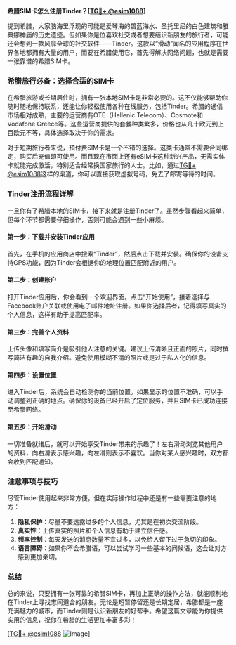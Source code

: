 **希腊SIM卡怎么注册Tinder？[[TG💪+ @esim1088](https://t.me/s/esim1088)]**

提到希腊，大家脑海里浮现的可能是爱琴海的碧蓝海水、圣托里尼的白色建筑和雅典娜神庙的历史遗迹。但如果你是位喜欢社交或者想要结识新朋友的旅行者，可能还会想到一款风靡全球的社交软件——Tinder。这款以“滑动”闻名的应用程序在世界各地都拥有大量的用户，而要在希腊使用它，首先得解决网络问题，也就是需要一张靠谱的希腊SIM卡。

### 希腊旅行必备：选择合适的SIM卡

在希腊旅游或长期居住时，拥有一张本地SIM卡是非常必要的。这不仅能够帮助你随时随地保持联系，还能让你轻松使用各种在线服务，包括Tinder。希腊的通信市场相对成熟，主要的运营商有OTE（Hellenic Telecom）、Cosmote和Vodafone Greece等。这些运营商提供的套餐种类繁多，价格也从几十欧元到上百欧元不等，具体选择取决于你的需求。

对于短期旅行者来说，预付费SIM卡是一个不错的选择。这类卡通常不需要合同绑定，购买后充值即可使用。而且现在市面上还有eSIM卡这种新兴产品，无需实体卡就能完成激活，特别适合经常换国家旅行的人士。比如，通过[TG💪+ @esim1088](https://t.me/s/esim1088)这样的渠道，你可以直接获取虚拟号码，免去了邮寄等待的时间。

### Tinder注册流程详解

一旦你有了希腊本地的SIM卡，接下来就是注册Tinder了。虽然步骤看起来简单，但每个环节都需要仔细操作，否则可能会遇到一些小麻烦。

#### 第一步：下载并安装Tinder应用
首先，在手机的应用商店中搜索“Tinder”，然后点击下载并安装。确保你的设备支持GPS功能，因为Tinder会根据你的地理位置匹配附近的用户。

#### 第二步：创建账户
打开Tinder应用后，你会看到一个欢迎界面。点击“开始使用”，接着选择与Facebook账户关联或使用电子邮件地址注册。如果你选择后者，记得填写真实的个人信息，这样有助于提高匹配率。

#### 第三步：完善个人资料
上传头像和填写简介是吸引他人注意的关键。建议上传清晰且正面的照片，同时撰写简洁有趣的自我介绍。避免使用模糊不清的照片或是过于私人化的信息。

#### 第四步：设置位置
进入Tinder后，系统会自动检测你的当前位置。如果显示的位置不准确，可以手动调整到正确的地点。确保你的设备已经开启了定位服务，并且SIM卡已成功连接至希腊网络。

#### 第五步：开始滑动
一切准备就绪后，就可以开始享受Tinder带来的乐趣了！左右滑动浏览其他用户的资料，向右滑表示感兴趣，向左滑则表示不喜欢。当你对某人感兴趣时，双方都会收到匹配通知。

### 注意事项与技巧

尽管Tinder使用起来非常方便，但在实际操作过程中还是有一些需要注意的地方：

1. **隐私保护**：尽量不要透露过多的个人信息，尤其是在初次交流阶段。
2. **真实性**：上传真实的照片和个人信息有助于建立信任感。
3. **频率控制**：每天发送的消息数量不宜过多，以免给人留下过于急切的印象。
4. **语言障碍**：如果你不会希腊语，可以尝试学习一些基本的问候语，这会让对方感到更加亲切。

### 总结

总的来说，只要拥有一张可靠的希腊SIM卡，再加上正确的操作方法，就能顺利地在Tinder上寻找志同道合的朋友。无论是短暂停留还是长期定居，希腊都是一座充满魅力的城市，而Tinder则是认识新朋友的好帮手。希望这篇文章能为你提供实用的信息，祝你在希腊的生活更加丰富多彩！

[[TG💪+ @esim1088](https://t.me/s/esim1088) ![Image](https://i.postimg.cc/4NQfJmqS/Snipaste-2025-05-13-00-14-12.png)]